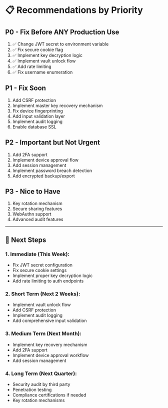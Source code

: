 # 📋 Recommendations by Priority

## **P0 - Fix Before ANY Production Use**
1. ✅ Change JWT secret to environment variable
2. ✅ Fix secure cookie flag
3. ✅ Implement key decryption logic
4. ✅ Implement vault unlock flow
5. ✅ Add rate limiting
6. ✅ Fix username enumeration

## **P1 - Fix Soon**
1. Add CSRF protection
2. Implement master key recovery mechanism
3. Fix device fingerprinting
4. Add input validation layer
5. Implement audit logging
6. Enable database SSL

## **P2 - Important but Not Urgent**
1. Add 2FA support
2. Implement device approval flow
3. Add session management
4. Implement password breach detection
5. Add encrypted backup/export

## **P3 - Nice to Have**
1. Key rotation mechanism
2. Secure sharing features
3. WebAuthn support
4. Advanced audit features

---

## 🚀 Next Steps

### 1. **Immediate** (This Week):
   - Fix JWT secret configuration
   - Fix secure cookie settings
   - Implement proper key decryption logic
   - Add rate limiting to auth endpoints

### 2. **Short Term** (Next 2 Weeks):
   - Implement vault unlock flow
   - Add CSRF protection
   - Implement audit logging
   - Add comprehensive input validation

### 3. **Medium Term** (Next Month):
   - Implement key recovery mechanism
   - Add 2FA support
   - Implement device approval workflow
   - Add session management

### 4. **Long Term** (Next Quarter):
   - Security audit by third party
   - Penetration testing
   - Compliance certifications if needed
   - Key rotation mechanisms
